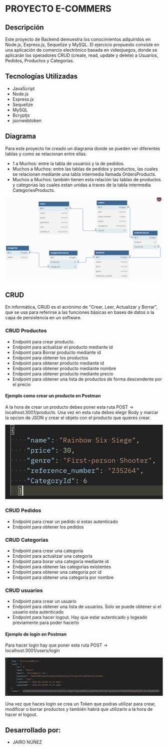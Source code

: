 # PROYECTO E-COMMERS

## Descripción

Este proyecto de Backend demuestra los conocimientos adquiridos en Node.js, Express.js, Sequelize y MySQL. El ejercicio propuesto consiste en una aplicación de comercio electrónico basada en videojuegos, donde se aplicarán los operadores CRUD (create, read, update y delete) a Usuarios, Pedidos, Productos y Categorías.

## Tecnologías Utilizadas

- JavaScript
- Node.js
- Express.js
- Sequelize
- MySQL
- Bcryptjs
- jsonwebtoken

## Diagrama

Para este proyecto he creado un diagrama donde se pueden ver diferentes tablas y como se relacionan entre ellas.
- 1 a Muchos: entre la tabla de usuarios y la de pedidos.
- Muchos a Muchos: entre las tablas de pedidos y productos, las cuales se relacionan mediante una tabla intermedia llamada OrdersProducts.
- Muchos a Muchos: también tienen esta relación las tablas de productos y categorias las cuales estan unidas a traves de la tabla intermedia CategoriesProducts.

![foto](./assets/imgs/diagrama.png)

## CRUD

En informática, CRUD es el acrónimo de "Crear, Leer, Actualizar y Borrar", que se usa para referirse a las funciones básicas en bases de datos o la capa de persistencia en un software.

### CRUD Productos
- Endpoint para crear producto.
- Endpoint para actualizar el producto mediante id
- Endpoint para Borrar producto mediante id
- Endpoint para obtener los productos
- Endpoint para obtener producto mediante id
- Endpoint para obtener producto mediante nombre
- Endpoint para obtener producto mediante precio
- Endpoint para obtener una lista de productos de forma descendente por el precio

#### Ejemplo como crear un producto en Postman
A la hora de crear un producto debes poner esta ruta POST -> localhost:3001/products. 
Una vez en esta ruta debes elegir Body y marcar la opcion de JSON y crear el objeto con el producto que quieres crear.

![foto](./assets/imgs/ImgProducto.png)

### CRUD Pedidos
- Endpoint para crear un pedido si estas autenticado
- Endpoint para obtener los pedidos

### CRUD Categorias
- Endpoint para crear una categoría
- Endpoint para actualizar una categoría 
- Endpoint para borar una categoría mediante id
- Endpoint para obtener las categorías existentes
- Endpoint para obtener una categoria por id
- Endpoint para obtener una categoría por nombre

### CRUD usuarios
- Endpoint para crear un usuario 
- Endpoint para obtener una lista de usuarios. Solo se puede obtener si el usuario esta autenticado
- Endpoint para hacer logout. Hay que estar autenticado y logeado previamente para poder hacerlo

#### Ejemplo de login en Postman

Para hacer login hay que poner esta ruta POST -> localhost:3001/users/login

![foto](./assets/imgs/imglogin.png)

Una vez que haces login se crea un Token que podras utilizar para crear, modificar o borrar productos y también habrá que utilizarlo a la hora de hacer el logout.

## Desarrollado por:
- JAIRO NÚÑEZ






